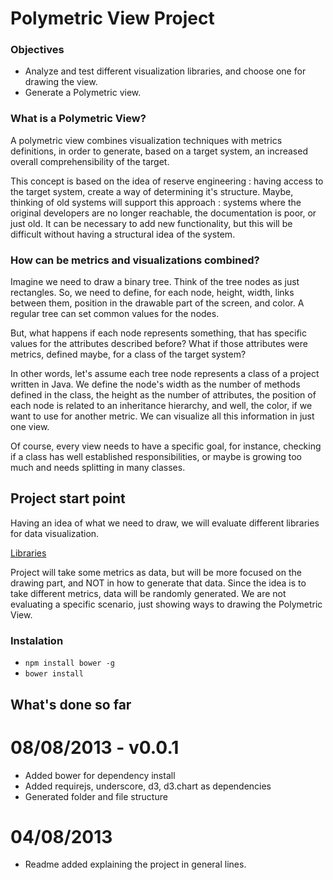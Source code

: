 # Polymetric View Project

### Objectives
- Analyze and test different visualization libraries, and choose one for drawing the view. 
- Generate a Polymetric view. 

### What is a Polymetric View?

A polymetric view combines visualization techniques with metrics definitions, in order to generate, based on a target system, an increased overall comprehensibility of the target.

This concept is based on the idea of reserve engineering : having access to the target system, create a way of determining it's structure. Maybe, thinking of old systems will support this approach : systems where the original developers are no longer reachable, the documentation is poor, or just old. It can be necessary to add new functionality, but this will be difficult without having a structural idea of the system. 

### How can be metrics and visualizations combined?

Imagine we need to draw a binary tree. Think of the tree nodes as just rectangles. So, we need to define, for each node, height, width, links between them, position in the drawable part of the screen, and color. A regular tree can set common values for the nodes.

But, what happens if each node represents something, that has specific values for the attributes described before? What if those attributes were metrics, defined maybe, for a class of the target system?

In other words, let's assume each tree node represents a class of a project written in Java. We define the node's width as the number of methods defined in the class, the height as the number of attributes, the position of each node is related to an inheritance hierarchy, and well, the color, if we want to use for another metric. We can visualize all this information in just one view. 

Of course, every view needs to have a specific goal, for instance, checking if a class has well established responsibilities, or maybe is growing too much and needs splitting in many classes. 

## Project start point

Having an idea of what we need to draw, we will evaluate different libraries for data visualization. 

[Libraries](http://datavisualization.ch/tools/13-javascript-libraries-for-visualizations/)

Project will take some metrics as data, but will be more focused on the drawing part, and NOT in how to generate that data. Since the idea is to take different metrics, data will be randomly generated. We are not evaluating a specific scenario, just showing ways to drawing the Polymetric View.

### Instalation

+ `npm install bower -g`
+ `bower install`

## What's done so far

# 08/08/2013 - v0.0.1

+ Added bower for dependency install
+ Added requirejs, underscore, d3, d3.chart as dependencies
+ Generated folder and file structure

# 04/08/2013

+ Readme added explaining the project in general lines.
